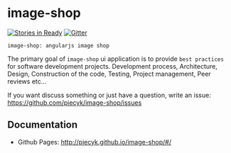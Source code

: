 image-shop
=======

[![Stories in Ready](https://badge.waffle.io/piecyk/image-shop.png?label=ready&title=Ready)](https://waffle.io/piecyk/image-shop)
[![Gitter](https://badges.gitter.im/Join%20Chat.svg)](https://gitter.im/piecyk/image-shop?utm_source=badge&utm_medium=badge&utm_campaign=pr-badge&utm_content=badge)


```
image-shop: angularjs image shop 
```

The primary goal of `image-shop` ui application is to provide `best practices` for software development projects.
Development process, Architecture, Design, Construction of the code, Testing, Project management, Peer reviews etc...

If you want discuss something or just have a question, write an issue: https://github.com/piecyk/image-shop/issues  

Documentation
-------------

* Github Pages: http://piecyk.github.io/image-shop/#/
